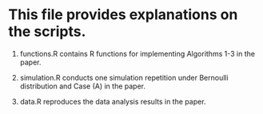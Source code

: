 # This file provides explanations on the scripts. 

1. functions.R contains R functions for implementing Algorithms 1-3 in the paper.
   
2. simulation.R conducts one simulation repetition under Bernoulli distribution and Case (A) in the paper.
   
3. data.R reproduces the data analysis results in the paper.
